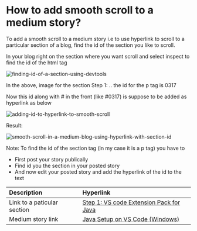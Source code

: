 # How to add smooth scroll to a medium story?

To add a smooth scroll to a medium story i.e to use hyperlink to scroll to a particular section of a blog, find the id of the section you like to scroll.

In your blog right on the section where you want scroll and select inspect to find the id of the html tag

![finding-id-of-a-section-using-devtools](https://github.com/AmuthesWaran/how-tos/assets/79437368/39050d0e-5599-4c72-b5fa-79c12cd1633e)

In the above, image for the section Step 1: .. the id for the p tag is 0317

Now this id along with # in the front (like #0317) is suppose to be added as hyperlink as below


![adding-id-to-hyperlink-to-smooth-scroll](https://github.com/AmuthesWaran/how-tos/assets/79437368/1adb1b54-4f56-40c1-b1b4-2e95286dcfa1)


Result:

![smooth-scroll-in-a-medium-blog-using-hyperlink-with-section-id](https://github.com/AmuthesWaran/how-tos/assets/79437368/a3aff945-e3a0-4a31-bdf7-7f709e2dc777)


Note: To find the id of the section tag (in my case it is a p tag) you have to
* First post your story publically
* Find id you the section in your posted story
* And now edit your posted story and add the hyperlink of the id to the text

| Description  | Hyperlink |
|:---|:---|
| Link to a paticular section | [Step 1: VS code Extension Pack for Java](https://medium.com/@amutheswaran/java-setup-on-vs-code-windows-4747964402b7#0317) |
| Medium story link  |[Java Setup on VS Code (Windows)](https://medium.com/@amutheswaran/java-setup-on-vs-code-windows-4747964402b7) |
